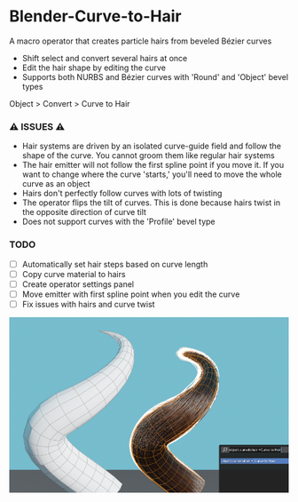 # Blender-Curve-to-Hair
A macro operator that creates particle hairs from beveled Bézier curves

- Shift select and convert several hairs at once
- Edit the hair shape by editing the curve
- Supports both NURBS and Bézier curves with 'Round' and 'Object' bevel types

Object > Convert > Curve to Hair 

### ⚠️ ISSUES ⚠️ ###
- Hair systems are driven by an isolated curve-guide field and follow the shape of the curve. You cannot groom them like regular hair systems
- The hair emitter will not follow the first spline point if you move it. If you want to change where the curve 'starts,' you'll need to move the whole curve as an object
- Hairs don't perfectly follow curves with lots of twisting
- The operator flips the tilt of curves. This is done because hairs twist in the opposite direction of curve tilt
- Does not support curves with the 'Profile' bevel type

### TODO ###
- [ ] Automatically set hair steps based on curve length
- [ ] Copy curve material to hairs
- [ ] Create operator settings panel
- [ ] Move emitter with first spline point when you edit the curve
- [ ] Fix issues with hairs and curve twist

![screenshot](screenshot.png)
